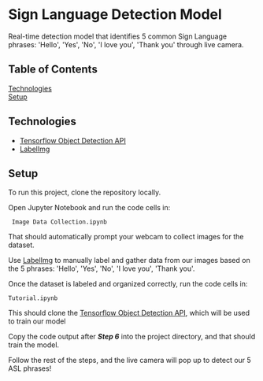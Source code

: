 # Sign Language Detection Model
Real-time detection model that identifies 5 common Sign Language phrases: 'Hello', 'Yes', 'No', 'I love you', 'Thank you' through live camera.

## Table of Contents
[Technologies](#Technologies)  
[Setup](#Setup)  

<a name="Technologies"/>

## Technologies
- [Tensorflow Object Detection API](https://tensorflow-object-detection-api-tutorial.readthedocs.io/en/latest/install.html)
- [LabelImg](https://github.com/HumanSignal/labelImg)

<a name="Setup"/>

## Setup

To run this project, clone the repository locally.

Open Jupyter Notebook and run the code cells in:
```
 Image Data Collection.ipynb
```

That should automatically prompt your webcam to collect images for the dataset.

Use [LabelImg](https://github.com/HumanSignal/labelImg) to manually label and gather data from our images based on the 5 phrases: 'Hello', 'Yes', 'No', 'I love you', 'Thank you'.

Once the dataset is labeled and organized correctly, run the code cells in:

```
Tutorial.ipynb
```
This should clone the [Tensorflow Object Detection API](https://tensorflow-object-detection-api-tutorial.readthedocs.io/en/latest/install.html), which will be used to train our model

Copy the code output after ***Step 6*** into the project directory, and that should train the model.

Follow the rest of the steps, and the live camera will pop up to detect our 5 ASL phrases!
